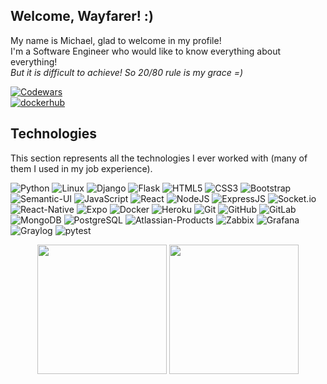 ## Welcome, Wayfarer! :)
My name is Michael, glad to welcome in my profile!<br/>
I'm a Software Engineer who would like to know everything about everything!<br/>
*But it is difficult to achieve! So 20/80 rule is my grace =)*

[![Codewars](https://www.codewars.com/users/mya-engineer/badges/small)](https://www.codewars.com/users/mya-engineer)<br/>
[![dockerhub](https://img.shields.io/badge/dockerhub-black?style=flat&logo=Docker)](https://hub.docker.com/u/myashechka)

## Technologies
This section represents all the technologies I ever worked with (many of them I used in my job experience).

![Python](https://img.shields.io/badge/Python-black?style=flat&logo=Python)
![Linux](https://img.shields.io/badge/Linux-white?style=flat&logo=linux&logoColor=black)
![Django](https://img.shields.io/badge/Django-darkgreen?style=flat&logo=Django)
![Flask](https://img.shields.io/badge/Flask-white?style=flat&logo=Flask&logoColor=black)
![HTML5](https://img.shields.io/badge/HTML5-E34F26?style=flat&logo=HTML5&logoColor=white)
![CSS3](https://img.shields.io/badge/CSS3-blue?style=flat&logo=CSS3)
![Bootstrap](https://img.shields.io/badge/Bootstrap-563D7C?style=flat&logo=bootstrap)
![Semantic-UI](https://img.shields.io/badge/Semantic--UI-white?style=flat&logo=semanticuireact)
![JavaScript](https://img.shields.io/badge/JavaScript-black?style=flat&logo=javascript)
![React](https://img.shields.io/badge/React-black?style=flat&logo=react)
![NodeJS](https://img.shields.io/badge/NodeJS-black?style=flat&logo=Node.js)
![ExpressJS](https://img.shields.io/badge/ExpressJS-black?style=flat&logo=express)
![Socket.io](https://img.shields.io/badge/Socket.io-white?style=flat&logo=socketdotio&logoColor=black)
![React-Native](https://img.shields.io/badge/React--Native-black?style=flat&logo=react)
![Expo](https://img.shields.io/badge/Expo-white?style=flat&logo=expo&logoColor=black)
![Docker](https://img.shields.io/badge/Docker-black?style=flat&logo=Docker)
![Heroku](https://img.shields.io/badge/Heroku-430098?style=flat&logo=Heroku)
![Git](https://img.shields.io/badge/Git-white?style=flat&logo=git)
![GitHub](https://img.shields.io/badge/GitHub-black?style=flat&logo=github)
![GitLab](https://img.shields.io/badge/GitLab-white?style=flat&logo=gitlab)
![MongoDB](https://img.shields.io/badge/MongoDB-black?style=flat&logo=mongodb)
![PostgreSQL](https://img.shields.io/badge/PostgreSQL-white?style=flat&logo=postgresql)
![Atlassian-Products](https://img.shields.io/badge/Atlassian%20Products-blue?style=flat&logo=atlassian)
![Zabbix](https://img.shields.io/badge/Zabbix-black?style=flat&logo=zabbix)
![Grafana](https://img.shields.io/badge/Grafana-black?style=flat&logo=grafana)
![Graylog](https://img.shields.io/badge/Graylog-white?style=flat&logo=graylog)
![pytest](https://img.shields.io/badge/Pytest-black?style=flat&logo=pytest)

<p align="center">
  <img height="207em" src="https://github-readme-stats.vercel.app/api/top-langs/?username=mya-engineer&border_radius=5&layout=compact&langs_count=10" align="center"/>
  <img height="207em" src="https://github-readme-stats.vercel.app/api?username=mya-engineer&count_private=true&show_icons=true&border_radius=5&custom_title=:o&line_height=28" align="center"/>
</p>
